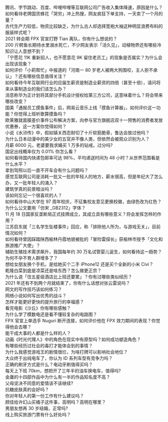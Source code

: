 腾讯、字节跳动、百度、哔哩哔哩等互联网公司广告收入集体降速，原因是什么？  
如何看待老牌国货蜂花「哭穷」冲上热搜，网友疯狂下单支持，一天卖了一个月的量？  
古代生产力较低，物资比较缺乏，为什么古人却选择宽袍大袖这种明显浪费布料的服装样式呢？  
2021 转会期 FPX 官宣打野 Tian 离队，你有什么想说的？  
200 斤鳄鱼长期待水里溺水死亡，不少网友表示「活久见」，动植物界还有哪些冷知识让人意想不到？  
「宁愿花 11K 重新招人，也不愿意花 9K 留住老员工」的现象是否属实？为什么会出现该现象？  
如何评价「小莉帮忙」中报道的「河南一 80 岁老人被两大狗围咬，主人拒不承认」？还有哪些信息值得关注？  
如何看待今年互联网行业的应届生薪资是制造业薪资的四倍（甚至十倍），请问将来从事制造业的我们该怎么办？  
消息称华为正计划将其部分手机设计授权给第三方公司，这意味着什么？将会带来哪些改变？  
国美「通报员工摸鱼事件」后，网易云音乐上线「摸鱼计算器」，如何评价这一功能？你觉得上班听歌算摸鱼吗？  
欧莱雅就面膜差价事件公布解决方案，向参与官方旗舰店双十一预售的消费者发放优惠券，这一方案你觉得如何？  
小说《水浒传》中，假如镇关西忍耐切了十斤软筋脆骨，鲁达会放过他吗？  
为什么日本动漫中的美少女的五官并不像人类，但依然会被观众识别为人？  
月薪 6000 元，老婆要我求婚买 1 万多的钻戒，过分吗?  
国足出线概率仅为 0.01% 你怎么看？  
如何看待国内快递包邮率可达 98%，平均递送时间为 48 小时？从世界范围看是什么水平？  
拿到驾照以后一直不开车会有什么问题吗？  
感觉互联网公司是消耗一批又一批的年轻人的地方，薪水很高，但是年纪大了怎么办，又一批年轻人的涌入？  
建筑学真的前景暗淡吗？  
该如何忘记一个很喜欢的人？  
如何看待中山大学在 97 周年校庆，不征集校友意见更换校徽，由绿色改为红色？  
为什么公文要用「仿宋 _GB2312」字体？  
11 月 18 日国家反垄断局正式挂牌成立，其成立具有哪些意义？将会发挥怎样的作用？  
江苏启东就「三名学生坠楼事件」回应，称「排除他人所为，与游戏无关」，目前情况如何？  
如何看待曾因踩踏陕西榆林丹霞地貌被批的「冒险雷探长」获榆林市授予「文化和旅游推广大使」？  
辅助生殖技术需求飙升，我国每年约 30 万名试管婴儿诞生，如何看待这一趋势？为何不孕不育人群增多了？  
想给女朋友换个手机，是给她买个二手 iPhone12 还是买个全新的小米 Civi？  
乾隆白菜到底是凉菜还是啥东西？怎么做更正宗？  
为什么说「住五星级酒店比上班还要累」？你有过哪些类似经历？  
2021 年还有不到两个月就结束了，你有什么话想对张云雷说吗？  
网文的写作技巧该如何练习？  
网络小说如何写出优秀的战斗？  
怎样才能更好更快的提升旅行的幸福感？  
看完电影《沙丘》你有哪些感触？  
为什么学了模数电还是看不懂较复杂的电路图？  
FPX 官宣上单选手 Nuguri 断开连接，如何评价他在 FPX 效力期间的表现？你觉得他会去哪？  
能干成大事的人都是什么样的人？  
动画《时光代理人》中的角色在现实中有原型吗？如何成功塑造角色？  
有哪些经历过社会的毒打才能体会到的事情？  
为什么我感觉游戏王的剧情很烂，为啥打牌可以影响社会地位？  
大众终于出纯电车了，你认为 ID 系列车型有竞争力吗？  
正确的刷牙方式是什么？电动牙刷值得买吗？  
每天上下班 70km，想把开了三年半的油车换电车，值得吗?  
金庸的十四部作品中为什么有一半的作品知名度不高？  
父母坚决不同意的爱情该不该继续?  
抗糖皮肤真的会好吗？  
你对年轻人的第一份工作有什么建议吗？  
顾佳给许幻山买橘子这件事，高明吗？高明在哪里？  
男朋友想再 30 岁结婚，正常吗?  
线上购买旅游门票有什么好处吗？  
